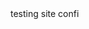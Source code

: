 <!DOCTYPE html>
<html = lang="en">
    <head>
        <title>
            My site
        </title>
        <body>
            testing site confi
        </body>
    </head>
</html>